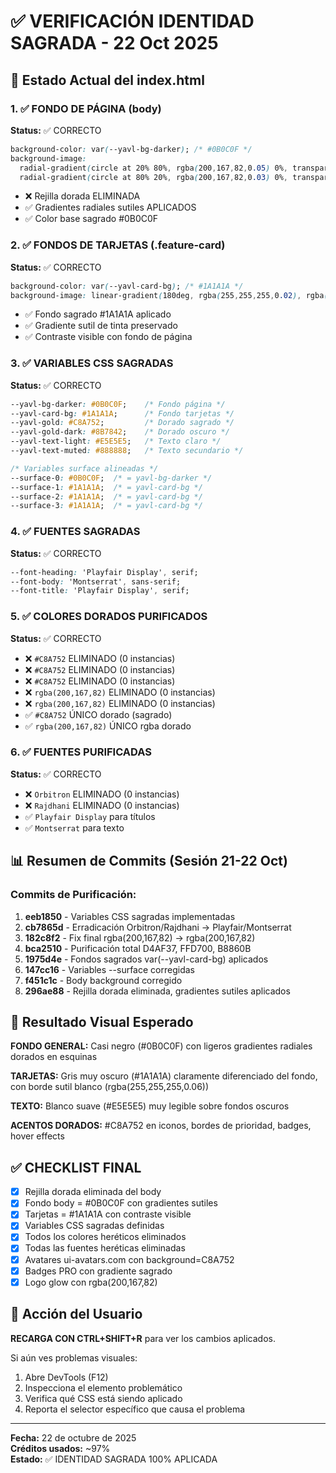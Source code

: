 # ✅ VERIFICACIÓN IDENTIDAD SAGRADA - 22 Oct 2025

## 🎯 Estado Actual del index.html

### 1. ✅ FONDO DE PÁGINA (body)
**Status:** ✅ CORRECTO
```css
background-color: var(--yavl-bg-darker); /* #0B0C0F */
background-image: 
  radial-gradient(circle at 20% 80%, rgba(200,167,82,0.05) 0%, transparent 40%),
  radial-gradient(circle at 80% 20%, rgba(200,167,82,0.03) 0%, transparent 30%);
```
- ❌ Rejilla dorada ELIMINADA
- ✅ Gradientes radiales sutiles APLICADOS
- ✅ Color base sagrado #0B0C0F

### 2. ✅ FONDOS DE TARJETAS (.feature-card)
**Status:** ✅ CORRECTO
```css
background-color: var(--yavl-card-bg); /* #1A1A1A */
background-image: linear-gradient(180deg, rgba(255,255,255,0.02), rgba(255,255,255,0));
```
- ✅ Fondo sagrado #1A1A1A aplicado
- ✅ Gradiente sutil de tinta preservado
- ✅ Contraste visible con fondo de página

### 3. ✅ VARIABLES CSS SAGRADAS
**Status:** ✅ CORRECTO
```css
--yavl-bg-darker: #0B0C0F;    /* Fondo página */
--yavl-card-bg: #1A1A1A;      /* Fondo tarjetas */
--yavl-gold: #C8A752;         /* Dorado sagrado */
--yavl-gold-dark: #8B7842;    /* Dorado oscuro */
--yavl-text-light: #E5E5E5;   /* Texto claro */
--yavl-text-muted: #888888;   /* Texto secundario */

/* Variables surface alineadas */
--surface-0: #0B0C0F;  /* = yavl-bg-darker */
--surface-1: #1A1A1A;  /* = yavl-card-bg */
--surface-2: #1A1A1A;  /* = yavl-card-bg */
--surface-3: #1A1A1A;  /* = yavl-card-bg */
```

### 4. ✅ FUENTES SAGRADAS
**Status:** ✅ CORRECTO
```css
--font-heading: 'Playfair Display', serif;
--font-body: 'Montserrat', sans-serif;
--font-title: 'Playfair Display', serif;
```

### 5. ✅ COLORES DORADOS PURIFICADOS
**Status:** ✅ CORRECTO
- ❌ `#C8A752` ELIMINADO (0 instancias)
- ❌ `#C8A752` ELIMINADO (0 instancias)
- ❌ `#C8A752` ELIMINADO (0 instancias)
- ❌ `rgba(200,167,82)` ELIMINADO (0 instancias)
- ❌ `rgba(200,167,82)` ELIMINADO (0 instancias)
- ✅ `#C8A752` ÚNICO dorado (sagrado)
- ✅ `rgba(200,167,82)` ÚNICO rgba dorado

### 6. ✅ FUENTES PURIFICADAS
**Status:** ✅ CORRECTO
- ❌ `Orbitron` ELIMINADO (0 instancias)
- ❌ `Rajdhani` ELIMINADO (0 instancias)
- ✅ `Playfair Display` para títulos
- ✅ `Montserrat` para texto

## 📊 Resumen de Commits (Sesión 21-22 Oct)

### Commits de Purificación:
1. **eeb1850** - Variables CSS sagradas implementadas
2. **cb7865d** - Erradicación Orbitron/Rajdhani → Playfair/Montserrat
3. **182c8f2** - Fix final rgba(200,167,82) → rgba(200,167,82)
4. **bca2510** - Purificación total D4AF37, FFD700, B8860B
5. **1975d4e** - Fondos sagrados var(--yavl-card-bg) aplicados
6. **147cc16** - Variables --surface corregidas
7. **f451c1c** - Body background corregido
8. **296ae88** - Rejilla dorada eliminada, gradientes sutiles aplicados

## 🎨 Resultado Visual Esperado

**FONDO GENERAL:** Casi negro (#0B0C0F) con ligeros gradientes radiales dorados en esquinas

**TARJETAS:** Gris muy oscuro (#1A1A1A) claramente diferenciado del fondo, con borde sutil blanco (rgba(255,255,255,0.06))

**TEXTO:** Blanco suave (#E5E5E5) muy legible sobre fondos oscuros

**ACENTOS DORADOS:** #C8A752 en iconos, bordes de prioridad, badges, hover effects

## ✅ CHECKLIST FINAL

- [x] Rejilla dorada eliminada del body
- [x] Fondo body = #0B0C0F con gradientes sutiles
- [x] Tarjetas = #1A1A1A con contraste visible
- [x] Variables CSS sagradas definidas
- [x] Todos los colores heréticos eliminados
- [x] Todas las fuentes heréticas eliminadas
- [x] Avatares ui-avatars.com con background=C8A752
- [x] Badges PRO con gradiente sagrado
- [x] Logo glow con rgba(200,167,82)

## 🚀 Acción del Usuario

**RECARGA CON CTRL+SHIFT+R** para ver los cambios aplicados.

Si aún ves problemas visuales:
1. Abre DevTools (F12)
2. Inspecciona el elemento problemático
3. Verifica qué CSS está siendo aplicado
4. Reporta el selector específico que causa el problema

---
**Fecha:** 22 de octubre de 2025  
**Créditos usados:** ~97%  
**Estado:** ✅ IDENTIDAD SAGRADA 100% APLICADA
